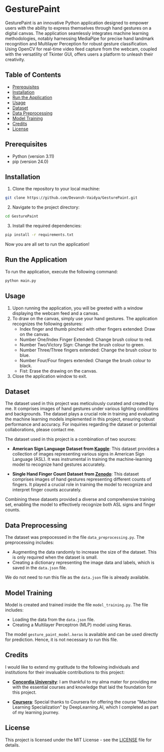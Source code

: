 # GesturePaint

GesturePaint is an innovative Python application designed to empower users with the ability to express themselves
through hand gestures on a digital canvas. The application seamlessly integrates machine learning methodologies, notably
harnessing MediaPipe for precise hand landmark recognition and Multilayer Perception for robust gesture classification.
Using OpenCV for real-time video feed capture from the webcam, coupled with the versatility of Tkinter GUI, offers users
a platform to unleash their creativity.

## Table of Contents

- [Prerequisites](#prerequisites)
- [Installation](#installation)
- [Run the Application](#run-the-application)
- [Usage](#usage)
- [Dataset](#dataset)
- [Data Preprocessing](#data-preprocessing)
- [Model Training](#model-training)
- [Credits](#credits)
- [License](#license)

## Prerequisites

- Python (version 3.11)
- pip (version 24.0)

## Installation

1. Clone the repository to your local machine:

```bash
git clone https://github.com/Devansh-Vaidya/GesturePaint.git
```

2. Navigate to the project directory:

```bash
cd GesturePaint
```

3. Install the required dependencies:

```bash
pip install -r requirements.txt
```

Now you are all set to run the application!

## Run the Application

To run the application, execute the following command:

```bash
python main.py
```

## Usage

1. Upon running the application, you will be greeted with a window displaying the webcam feed and a canvas.
2. To draw on the canvas, simply use your hand gestures. The application recognizes the following gestures:
    - Index finger and thumb pinched with other fingers extended: Draw on the canvas.
    - Number One/Index Finger Extended: Change brush colour to red.
    - Number Two/Victory Sign: Change the brush colour to green.
    - Number Three/Three fingers extended: Change the brush colour to blue.
    - Number Four/Four fingers extended: Change the brush colour to black.
    - Fist: Erase the drawing on the canvas.
3. Close the application window to exit.

## Dataset

The dataset used in this project was meticulously curated and created by me. It comprises images of hand gestures under
various lighting conditions and backgrounds. The dataset plays a crucial role in training and evaluating the machine
learning models implemented in this project, ensuring robust performance and accuracy. For inquiries regarding the
dataset or potential collaborations, please contact me.

The dataset used in this project is a combination of two sources:

- **American Sign Language Dataset from [Kaggle](https://www.kaggle.com/)**: This dataset provides a collection of
  images representing various signs in American Sign Language (ASL). It was instrumental in training the
  machine-learning model to recognize hand gestures accurately.

- **Single Hand Finger Count Dataset from [Zenodo](https://zenodo.org/)**: This dataset comprises images of hand
  gestures representing different counts of fingers. It played a crucial role in training the model to recognize and
  interpret finger counts accurately.

Combining these datasets provided a diverse and comprehensive training set, enabling the model to effectively recognize
both ASL signs and finger counts.

## Data Preprocessing

The dataset was prepocessed in the file `data_preprocessing.py`. The preprocessing includes:

- Augmenting the data randomly to increase the size of the dataset. This is only required when the dataset is small.
- Creating a dictionary representing the image data and labels, which is saved in the `data.json` file.

We do not need to run this file as the `data.json` file is already available.

## Model Training

Model is created and trained inside the file `model_training.py`. The file includes:

- Loading the data from the `data.json` file.
- Creating a Multilayer Perceptron (MLP) model using Keras.

The model `gesture_paint_model.keras` is available and can be used directly for prediction. Hence, it is not necessary to run
this file.

## Credits

I would like to extend my gratitude to the following individuals and institutions for their invaluable contributions to
this project:

- **[Concordia University](https://www.concordia.ca/)**: I am thankful to my alma mater for providing me with the
  essential courses and knowledge that laid the foundation for this project.

- **[Coursera](https://www.coursera.org/)**: Special thanks to Coursera for offering the course "Machine Learning
  Specialization" by DeepLearning.AI, which I completed as part of my learning journey.

## License

This project is licensed under the MIT License - see the [LICENSE](LICENSE) file for details.
